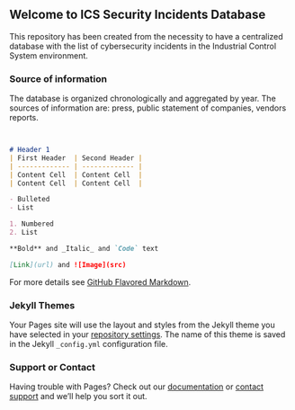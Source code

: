 ## Welcome to ICS Security Incidents Database

This repository has been created from the necessity to have a centralized database with the list of cybersecurity incidents in the Industrial Control System environment. 
### Source of information

The database is organized chronologically and aggregated by year. The sources of information are: press, public statement of companies, vendors reports.

```markdown


# Header 1
| First Header  | Second Header |
| ------------- | ------------- |
| Content Cell  | Content Cell  |
| Content Cell  | Content Cell  |

- Bulleted
- List

1. Numbered
2. List

**Bold** and _Italic_ and `Code` text

[Link](url) and ![Image](src)
```

For more details see [GitHub Flavored Markdown](https://guides.github.com/features/mastering-markdown/).

### Jekyll Themes

Your Pages site will use the layout and styles from the Jekyll theme you have selected in your [repository settings](https://github.com/danielpeccini/ICS-Security-Incidents/settings). The name of this theme is saved in the Jekyll `_config.yml` configuration file.

### Support or Contact

Having trouble with Pages? Check out our [documentation](https://docs.github.com/categories/github-pages-basics/) or [contact support](https://support.github.com/contact) and we’ll help you sort it out.
